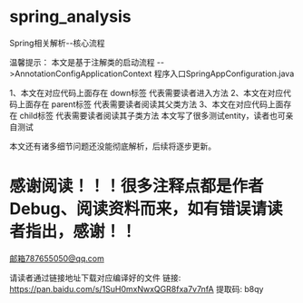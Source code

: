 # spring_analysis
Spring相关解析--核心流程



 温馨提示：
   本文是基于注解类的启动流程 -->AnnotationConfigApplicationContext
   程序入口SpringAppConfiguration.java
 
 1、本文在对应代码上面存在 down标签 代表需要读者进入方法
 2、本文在对应代码上面存在 parent标签 代表需要读者阅读其父类方法
 3、本文在对应代码上面存在 child标签 代表需要读者阅读其子类方法
 本文写了很多测试entity，读者也可亲自测试
 
 
 
 
 
 本文还有诸多细节问题还没能彻底解析，后续将逐步更新。
 
 # 感谢阅读！！！很多注释点都是作者Debug、阅读资料而来，如有错误请读者指出，感谢！！
 邮箱787655050@qq.com
 
 
 请读者通过链接地址下载对应编译好的文件
 链接: https://pan.baidu.com/s/1SuH0mxNwxQGR8fxa7v7nfA 提取码: b8qy


